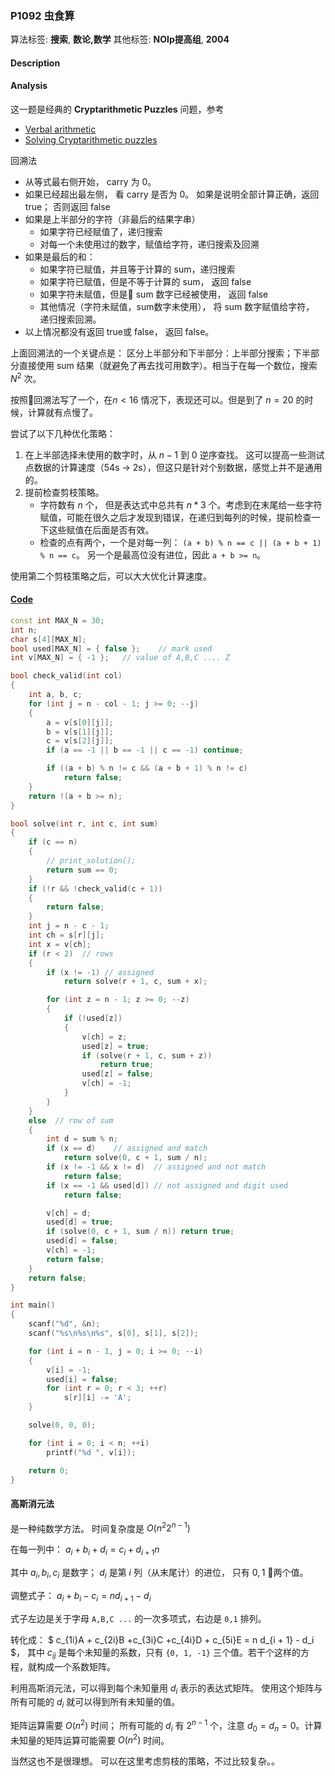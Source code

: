 ### P1092 虫食算

算法标签: **搜索**, **数论,数学**
其他标签: **NOIp提高组**, **2004**


#### Description

#### Analysis

这一题是经典的 **Cryptarithmetic Puzzles** 问题，参考

- [Verbal arithmetic](https://en.wikipedia.org/wiki/Verbal_arithmetic)
- [Solving Cryptarithmetic puzzles]( https://www.geeksforgeeks.org/backtracking-set-8-solving-cryptarithmetic-puzzles/)


回溯法

- 从等式最右侧开始， carry 为 0。
- 如果已经超出最左侧， 看 carry 是否为 0。 如果是说明全部计算正确，返回 true； 否则返回 false
- 如果是上半部分的字符（非最后的结果字串）
    - 如果字符已经赋值了，递归搜索
    - 对每一个未使用过的数字，赋值给字符，递归搜索及回溯
- 如果是最后的和：
    - 如果字符已赋值，并且等于计算的 sum，递归搜索
    - 如果字符已赋值，但是不等于计算的 sum， 返回 false
    - 如果字符未赋值，但是 sum 数字已经被使用， 返回 false
    - 其他情况（字符未赋值，sum数字未使用）， 将 sum 数字赋值给字符， 递归搜索回溯。
- 以上情况都没有返回 true或 false， 返回 false。

上面回溯法的一个关键点是： 区分上半部分和下半部分：上半部分搜索；下半部分直接使用 sum 结果（就避免了再去找可用数字）。相当于在每一个数位，搜索 $N^2$ 次。

按照回溯法写了一个，在$n < 16$ 情况下，表现还可以。但是到了 $n = 20$ 的时候，计算就有点慢了。

尝试了以下几种优化策略：

1. 在上半部选择未使用的数字时，从 $n - 1$ 到 $0$ 逆序查找。 这可以提高一些测试点数据的计算速度（54s -> 2s），但这只是针对个别数据，感觉上并不是通用的。
2. 提前检查剪枝策略。
    - 字符数有 $n$ 个， 但是表达式中总共有 $n * 3$ 个。考虑到在末尾给一些字符赋值，可能在很久之后才发现到错误，在递归到每列的时候，提前检查一下这些赋值在后面是否有效。
    - 检查的点有两个，一个是对每一列：  `(a + b) % n == c || (a + b + 1) % n == c`。 另一个是最高位没有进位，因此 `a + b >= n`。

使用第二个剪枝策略之后，可以大大优化计算速度。

#### [Code](../cpp/p1092.cpp)

```cpp
const int MAX_N = 30;
int n;
char s[4][MAX_N];
bool used[MAX_N] = { false };    // mark used
int v[MAX_N] = { -1 };   // value of A,B,C .... Z

bool check_valid(int col)
{
    int a, b, c;
    for (int j = n - col - 1; j >= 0; --j)
    {
        a = v[s[0][j]];
        b = v[s[1][j]];
        c = v[s[2][j]];
        if (a == -1 || b == -1 || c == -1) continue;

        if ((a + b) % n != c && (a + b + 1) % n != c)
            return false;
    }
    return !(a + b >= n);
}

bool solve(int r, int c, int sum)
{
    if (c == n)
    {
        // print_solution();
        return sum == 0;
    }
    if (!r && !check_valid(c + 1))
    {
        return false;
    }
    int j = n - c - 1;
    int ch = s[r][j];
    int x = v[ch];
    if (r < 2)  // rows
    {
        if (x != -1) // assigned
            return solve(r + 1, c, sum + x);

        for (int z = n - 1; z >= 0; --z)
        {
            if (!used[z])
            {
                v[ch] = z;
                used[z] = true;
                if (solve(r + 1, c, sum + z))
                    return true;
                used[z] = false;
                v[ch] = -1;
            }
        }
    }
    else  // row of sum
    {
        int d = sum % n;
        if (x == d)    // assigned and match
            return solve(0, c + 1, sum / n);
        if (x != -1 && x != d)  // assigned and not match
            return false;
        if (x == -1 && used[d]) // not assigned and digit used
            return false;

        v[ch] = d;
        used[d] = true;
        if (solve(0, c + 1, sum / n)) return true;
        used[d] = false;
        v[ch] = -1;
        return false;
    }
    return false;
}

int main()
{
    scanf("%d", &n);
    scanf("%s\n%s\n%s", s[0], s[1], s[2]);

    for (int i = n - 1, j = 0; i >= 0; --i)
    {
        v[i] = -1;
        used[i] = false;
        for (int r = 0; r < 3; ++r)
            s[r][i] -= 'A';
    }

    solve(0, 0, 0);

    for (int i = 0; i < n; ++i)
        printf("%d ", v[i]);

    return 0;
}
```

#### 高斯消元法

是一种纯数学方法。 时间复杂度是 $O(n^2 2^{n-1})$

在每一列中： $a_i + b_i + d_i = c_i + d_{i+1}n$

其中 $a_i, b_i, c_i$ 是数字； $d_i$ 是第 $i$ 列（从末尾计）的进位， 只有 $0, 1$ 两个值。

调整式子： $a_i + b_i - c_i = n  d_{i + 1} - d_i$

式子左边是关于字母 `A,B,C ...` 的一次多项式，右边是 `0,1` 排列。

转化成： $ c_{1i}A + c_{2i}B +c_{3i}C +c_{4i}D + c_{5i}E = n d_{i + 1} - d_i $， 其中 $c_{ij}$ 是每个未知量的系数，只有 `{0, 1, -1}` 三个值。若干个这样的方程，就构成一个系数矩阵。

利用高斯消元法，可以得到每个未知量用 $d_i$ 表示的表达式矩阵。 使用这个矩阵与所有可能的 $d_i$ 就可以得到所有未知量的值。

矩阵运算需要 $O(n^2)$ 时间； 所有可能的 $d_i$ 有 $2^{n-1}$ 个，注意 $d_0 = d_{n} = 0$。计算未知量的矩阵运算可能需要 $O(n^2)$ 时间。

当然这也不是很理想。 可以在这里考虑剪枝的策略，不过比较复杂。。
